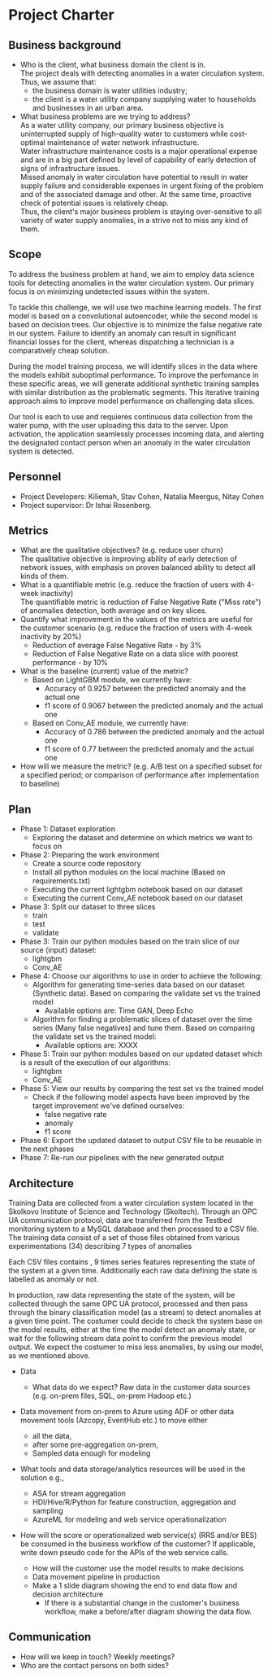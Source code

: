 # Project Charter

## Business background

* Who is the client, what business domain the client is in.  
	The project deals with detecting anomalies in a water circulation system.  
	Thus, we assume that:
	* the business domain is water utilities industry;
 	* the client is a water utility company supplying water to households and businesses in an urban area. 	
* What business problems are we trying to address?  
  	As a water utility company, our primary business objective is uninterrupted supply of high-quality water to customers while cost-optimal maintenance of water network infrastructure.  
	Water infrastructure maintenance costs is a major operational expense and are in a big part defined by level of capability of early detection of signs of infrastructure issues.  
	Missed anomaly in water circulation have potential to result in water supply failure and considerable expenses in urgent fixing of the problem and of the associated damage and other. At the same time, proactive check of potential issues is relatively cheap.  
	Thus, the client's major business problem is staying over-sensitive to all variety of water supply anomalies, in a strive not to miss any kind of them.

## Scope

To address the business problem at hand, we aim to employ data science tools for detecting anomalies in the water circulation system. Our primary focus is on minimizing undetected issues within the system.

To tackle this challenge, we will use two machine learning models. The first model is based on a convolutional autoencoder, while the second model is based on decision trees. Our objective is to minimize the false negative rate in our system. Failure to identify an anomaly can result in significant financial losses for the client, whereas dispatching a technician is a comparatively cheap solution.

During the model training process, we will identify slices in the data where the models exhibit suboptimal performance. To improve the perfomance in these specific areas, we will generate additional synthetic training samples with similar distribution as the problematic segments. This iterative training approach aims to improve model performance on challenging data slices.

Our tool is each to use and requieres continuous data collection from the water pump, with the user uploading this data to the server.
Upon activation, the application seamlessly processes incoming data, and alerting the designated contact person when an anomaly in the water circulation system is detected.

## Personnel
* Project Developers:
Kiliemah, Stav Cohen, Natalia Meergus, Nitay Cohen
* Project supervisor: 
Dr Ishai Rosenberg.

## Metrics
* What are the qualitative objectives? (e.g. reduce user churn)  
  The qualitative objective is improving ability of early detection of network issues, with emphasis on proven balanced ability to detect all kinds of them.  
* What is a quantifiable metric  (e.g. reduce the fraction of users with 4-week inactivity)  
  The quantifiable metric is reduction of False Negative Rate ("Miss rate") of anomalies detection, both average and on key slices.  
* Quantify what improvement in the values of the metrics are useful for the customer scenario (e.g. reduce the  fraction of users with 4-week inactivity by 20%)   
  	* Reduction of average False Negative Rate - by 3%  
	* Reduction of False Negative Rate on a data slice with poorest performance - by 10% 
* What is the baseline (current) value of the metric?
  * Based on LightGBM module, we currently have:
    * Accuracy of 0.9257 between the predicted anomaly and the actual one
    * f1 score of 0.9067 between the predicted anomaly and the actual one
  * Based on Conv_AE module, we currently have:
    * Accuracy of 0.786 between the predicted anomaly and the actual one
    * f1 score of 0.77 between the predicted anomaly and the actual one
* How will we measure the metric? (e.g. A/B test on a specified subset for a specified period; or comparison of performance after implementation to baseline)

## Plan
* Phase 1: Dataset exploration
   * Exploring the dataset and determine on which metrics we want to focus on
* Phase 2: Preparing the work environment
   * Create a source code repository
   * Install all python modules on the local machine (Based on requirements.txt)
   * Executing the current lightgbm notebook based on our dataset
   * Executing the current Conv_AE notebook based on our dataset
* Phase 3: Split our dataset to three slices
  * train
  * test
  * validate 
* Phase 3: Train our python modules based on the train slice of our source (input) dataset:
   * lightgbm
   * Conv_AE
* Phase 4: Choose our algorithms to use in order to achieve the following:
   * Algorithm for generating time-series data based on our dataset (Synthetic data). Based on comparing the validate set vs the trained model 
     * Available options are: Time GAN, Deep Echo
   * Algorithm for finding a problematic slices of dataset over the time series (Many false negatives) and tune them. Based on comparing the validate set vs the trained model:
     * Available options are: XXXX
* Phase 5: Train our python modules based on our updated dataset which is a result of the execution of our algorithms:
   * lightgbm
   * Conv_AE
* Phase 5: View our results by comparing the test set vs the trained model
   * Check if the following model aspects have been improved by the target improvement we've defined ourselves:
     * false negative rate
     * anomaly
     * f1 score 
* Phase 6: Export the updated dataset to output CSV file to be reusable in the next phases
* Phase 7: Re-run our pipelines with the new generated output

## Architecture

Training Data are collected from a water circulation system located in the Skolkovo Institute of Science and Technology (Skoltech). Through an OPC UA communication protocol, data are transferred from the Testbed monitoring system to a MySQL database and then processed to a CSV file. The training data consist of a set of those files obtained from various experimentations (34) describing 7 types of anomalies

Each CSV files contains , 9 times series features representing the state of the system at a given time. Additionally each raw data defining the state is labelled as anomaly or not.


In production, raw data representing the state of the system, will be collected through the same OPC UA protocol, processed and then pass through the binary classification model (as a stream) to detect anomalies at a given time point.
The costumer could decide to check the system base on the model results, either at the time the model detect an anomaly state, or wait for the following stream data point to confirm the previous model output. We expect the costumer to miss less anomalies, by using our model, as we mentioned above.

* Data
  * What data do we expect? Raw data in the customer data sources (e.g. on-prem files, SQL, on-prem Hadoop etc.)
* Data movement from on-prem to Azure using ADF or other data movement tools (Azcopy, EventHub etc.) to move either
  * all the data, 
  * after some pre-aggregation on-prem,
  * Sampled data enough for modeling 

* What tools and data storage/analytics resources will be used in the solution e.g.,
  * ASA for stream aggregation
  * HDI/Hive/R/Python for feature construction, aggregation and sampling
  * AzureML for modeling and web service operationalization
* How will the score or operationalized web service(s) (RRS and/or BES) be consumed in the business workflow of the customer? If applicable, write down pseudo code for the APIs of the web service calls.
  * How will the customer use the model results to make decisions
  * Data movement pipeline in production
  * Make a 1 slide diagram showing the end to end data flow and decision architecture
    * If there is a substantial change in the customer's business workflow, make a before/after diagram showing the data flow.

## Communication
* How will we keep in touch? Weekly meetings?
* Who are the contact persons on both sides?
